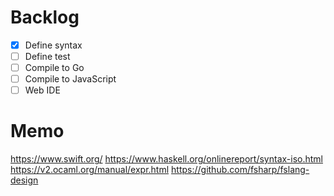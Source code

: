 # Backlog
- [x] Define syntax
- [ ] Define test
- [ ] Compile to Go
- [ ] Compile to JavaScript
- [ ] Web IDE

# Memo
https://www.swift.org/
https://www.haskell.org/onlinereport/syntax-iso.html
https://v2.ocaml.org/manual/expr.html
https://github.com/fsharp/fslang-design
